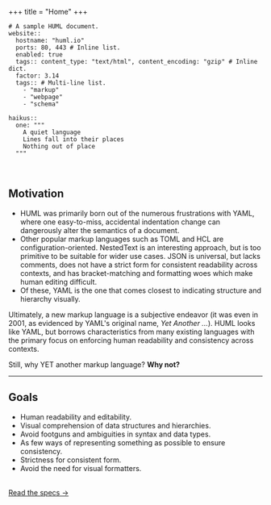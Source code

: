 +++
title = "Home"
+++

````huml
# A sample HUML document.
website::
  hostname: "huml.io"
  ports: 80, 443 # Inline list.
  enabled: true
  tags:: content_type: "text/html", content_encoding: "gzip" # Inline dict.
  factor: 3.14
  tags:: # Multi-line list.
    - "markup"
    - "webpage"
    - "schema"

haikus::
  one: """
    A quiet language
    Lines fall into their places
    Nothing out of place
  """
````

<br />

## Motivation

- HUML was primarily born out of the numerous frustrations with YAML, where one easy-to-miss, accidental indentation change can dangerously alter the semantics of a document.
- Other popular markup languages such as TOML and HCL are configuration-oriented. NestedText is an interesting approach, but is too primitive to be suitable for wider use cases. JSON is universal, but lacks comments, does not have a strict form for consistent readability across contexts, and has bracket-matching and formatting woes which make human editing difficult.
- Of these, YAML is the one that comes closest to indicating structure and hierarchy visually.

Ultimately, a new markup language is a subjective endeavor (it was even in 2001, as evidenced by YAML's original name, *Yet Another ...*). HUML looks like YAML, but borrows characteristics from many existing languages with the primary focus on enforcing human readability and consistency across contexts.

Still, why YET another markup language? <strong>Why not?</strong>

---

## Goals
- Human readability and editability.
- Visual comprehension of data structures and hierarchies.
- Avoid footguns and ambiguities in syntax and data types.
- As few ways of representing something as possible to ensure consistency.
- Strictness for consistent form.
- Avoid the need for visual formatters.

<br />[Read the specs &rarr;](/specifications/v0-1-0)
